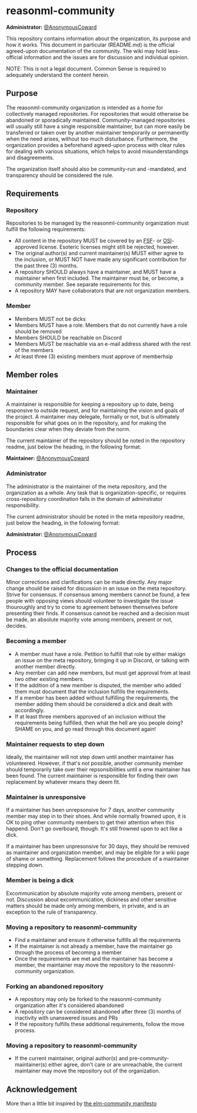 # reasonml-community

**Administrator:** [@AnonymousCoward](https://github.com/AnonymousCoward)

This repository contains information about the organization, its purpose and how it works. This document in particular (README.md) is the official agreed-upon documentation of the community. The wiki may hold less-official information and the issues are for discussion and individual opinion.

NOTE: This is not a legal document. Common Sense is required to adequately understand the content herein.

## Purpose

The reasonml-community organization is intended as a home for collectively managed repositories. For repositories that would otherwise be abandoned or sporadically maintained. Community-managed repositories will usually still have a single responsible maintainer, but can more easily be transferred or taken over by another maintainer temporarily or permanently when the need arises, without too much disturbance. Furthermore, the organization provides a beforehand agreed-upon process with clear rules for dealing with various situations, which helps to avoid misunderstandings and disagreements.

The organization itself should also be community-run and -mandated, and transparency should be considered the rule.

## Requirements

### Repository

Repositories to be managed by the reasonml-community organization must fulfill the following requirements:

* All content in the repository MUST be covered by an [FSF](https://www.gnu.org/licenses/license-list.html)- or
[OSI](https://opensource.org/licenses/)-approved license. Esoteric licenses might still be rejected, however.
* The original author(s) and current maintainer(s) MUST either agree to the inclusion, or MUST NOT have made any significant contribution for the past three (3) months.
* A repository SHOULD always have a maintainer, and MUST have a maintainer when first included. The maintainer must be, or become, a community member. See separate requirements for this.
* A repository MAY have collaborators that are not organization members.

### Member

* Members MUST not be dicks
* Members MUST have a role. Members that do not currently have a role should be removed
* Members SHOULD be reachable on Discord
* Members MUST be reachable via an e-mail address shared with the rest of the members
* At least three (3) existing members must approve of memberhsip

## Member roles

### Maintainer

A maintainer is responsible for keeping a repository up to date, being responsive to outside request, and for maintaining the vision and goals of the project. A maintainer may delegate, formally or not, but is ultimately responsible for what goes on in the repository, and for making the boundaries clear when they deviate from the norm.

The current maintainer of the repository should be noted in the repository readme, just below the heading, in the following format:

**Maintainer:** [@AnonymousCoward](https://github.com/AnonymousCoward)

### Administrator

The administrator is the maintainer of the meta repository, and the organization as a whole. Any task that is organization-specific, or requires cross-repository coordination falls in the domain of adminstrator responsibility.

The current administrator should be noted in the meta repository readme, just below the heading, in the following format:

**Administrator:** [@AnonymousCoward](https://github.com/AnonymousCoward)

## Process

### Changes to the official documentation

Minor corrections and clarifications can be made directly. Any major change should be raised for discussion in an issue on the meta repository. Strive for consensus. if consensus among members cannot be found, a few people with opposing views should volunteer to investigate the issue thouroughly and try to come to agreement between themselves before presenting their finds. If consensus cannot be reached and a decision must be made, an absolute majority vote among members, present or not, decides.

### Becoming a member

* A member must have a role. Petition to fulfill that role by either makign an issue on the meta repository, bringing it up in Discord, or talking with another member directly.
* Any member can add new members, but must get approval from at least two other existing members.
* If the addition of a new member is disputed, the member who added them must document that the inclusion fulfills the requirements.
* If a member has been added without fulfilling the requirements, the member adding them should be considered a dick and dealt with accordingly.
* If at least three members approved of an inclusion without the requirements being fulfilled, then what the hell are you people doing? SHAME on you, and go read through this document again!

### Maintainer requests to step down

Ideally, the maintainer will not step down until another maintainer has volunteered. However, if that's not possible, another community member should temporarily take over their repsonsibilities until a enw maintainer has been found. The current maintainer is responsible for finding their own replacement by whatever means they deem fit.

### Maintainer is unresponsive

If a maintainer has been unrepsonsive for 7 days, another community member may step in to their shoes. And while normally frowned upon, it is OK to ping other community members to get their attention when this happend. Don't go overboard, though. It's still frowned upon to act like a dick.

If a maintainer has been unpresonsive for 30 days, they should be removed as maintainer and organization member, and may be  eligible for a wiki page of shame or something. Replacement follows the procedure of a maintainer stepping down.

### Member is being a dick

Excommunication by absolute majority vote among members, present or not. Discussion about excommunication, dickiness and other sensitive matters should be made only among members, in private, and is an exception to the rule of transparency.

### Moving a repository to reasonml-community

* Find a maintainer and ensure it otherwise fulfills all the requirements
* If the maintainer is not already a member, have the maintainer go through the process of becoming a member
* Once the requirements are met and the maintainer has become a member, the maintainer may move the repository to the reasonml-community organization.

### Forking an abandoned repository

* A repository may only be forked to the reasonml-community organization after it's considered abandoned
* A repository can be considered abandoned after three (3) months of inactivity with unanswered issues and PRs
* If the repository fulfills these additional requirements, follow the move process.

### Moving a repository to reasonml-community

* If the current maintainer, original author(s) and pre-community-maintainer(s) either  agree, don't care or are unreachable, the current maintainer may move the repository out of the organization.

## Acknowledgement

More than a little bit inspired by [the elm-community manifesto](https://github.com/elm-community/Manifesto)
